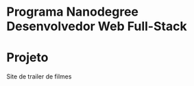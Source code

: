 Programa Nanodegree Desenvolvedor Web Full-Stack
================================================

# Projeto
Site de trailer de filmes
